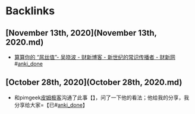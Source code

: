 
# Backlinks
## [November 13th, 2020](November 13th, 2020.md)
- [算算你的 “屌丝值”- 吴晓波 - 财新博客 - 新世纪的常识传播者 - 财新网](http://wuxiaobo.blog.caixin.com/archives/74618)#[anki_done](anki_done.md)

## [October 28th, 2020](October 28th, 2020.md)
- 和pimgeek[皮姆极客](皮姆极客.md)沟通了此事【】，问了一下他的看法；他给我的分享，我分享给大家=【已#[anki_done](anki_done.md)】

